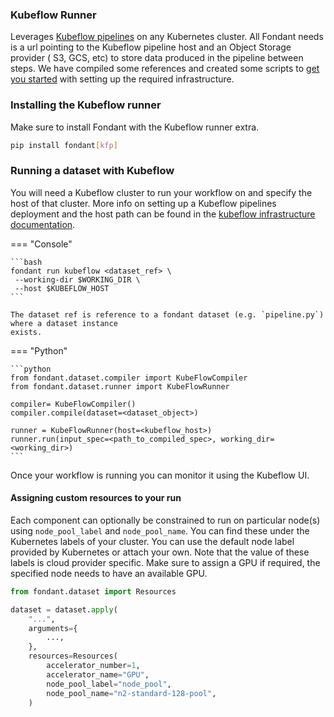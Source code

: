 ### Kubeflow Runner

Leverages [Kubeflow pipelines](https://www.kubeflow.org/docs/components/pipelines/v1/introduction/)
on any Kubernetes cluster.
All Fondant needs is a url pointing to the Kubeflow pipeline host and an Object Storage provider (
S3, GCS, etc) to store data produced in the pipeline between steps.
We have compiled some references and created some scripts
to [get you started](https://fondant.readthedocs.io/en/latest/infrastructure) with setting up the
required infrastructure.

### Installing the Kubeflow runner

Make sure to install Fondant with the Kubeflow runner extra.

```bash
pip install fondant[kfp]
```

### Running a dataset with Kubeflow

You will need a Kubeflow cluster to run your workflow on and specify the host of that cluster. More
info on setting up a Kubeflow pipelines deployment and the host path can be found in
the [kubeflow infrastructure documentation](kfp_infrastructure.md).

=== "Console"
    
    ```bash 
    fondant run kubeflow <dataset_ref> \
     --working-dir $WORKING_DIR \
     --host $KUBEFLOW_HOST
    ```
    
    The dataset ref is reference to a fondant dataset (e.g. `pipeline.py`) where a dataset instance
    exists.


=== "Python"
    
    ```python
    from fondant.dataset.compiler import KubeFlowCompiler
    from fondant.dataset.runner import KubeFlowRunner
    
    compiler= KubeFlowCompiler()
    compiler.compile(dataset=<dataset_object>)

    runner = KubeFlowRunner(host=<kubeflow_host>)
    runner.run(input_spec=<path_to_compiled_spec>, working_dir=<working_dir>)
    ```

Once your workflow is running you can monitor it using the Kubeflow UI.

#### Assigning custom resources to your run

Each component can optionally be constrained to run on particular node(s) using `node_pool_label`
and `node_pool_name`. You can find these under the Kubernetes labels of your cluster.
You can use the default node label provided by Kubernetes or attach your own. Note that the value of
these labels is cloud provider specific. Make sure to assign a GPU if required, the specified node
needs to
have an available GPU.

```python
from fondant.dataset import Resources

dataset = dataset.apply(
    "...",
    arguments={
        ...,
    },
    resources=Resources(
        accelerator_number=1,
        accelerator_name="GPU",
        node_pool_label="node_pool",
        node_pool_name="n2-standard-128-pool",
    )
```